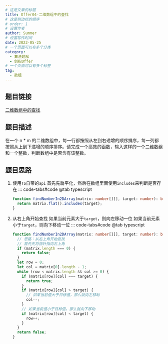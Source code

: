 ```yaml
---
# 这是文章的标题
title: Offer04-二维数组中的查找
# 这是侧边栏的顺序
# order: 1
# 设置作者
author: Summer
# 设置写作时间
date: 2023-05-25
# 一个页面可以有多个分类
category:
  - 算法题解
  - 剑指Offer
# 一个页面可以有多个标签
tag:
  - 数组
---
```


## 题目链接

[二维数组中的查找](https://leetcode-cn.com/problems/er-wei-shu-zu-zhong-de-cha-zhao-lcof/)

## 题目描述

在一个 n \* m 的二维数组中，每一行都按照从左到右递增的顺序排序，每一列都按照从上到下递增的顺序排序。请完成一个高效的函数，输入这样的一个二维数组和一个整数，判断数组中是否含有该整数。

## 题目思路

1.  使用`TS`自带的`api`
    首先先扁平化，然后在数组里面使用`includes`来判断是否存在
    ::: code-tabs#code
    @tab typescript

    ```typescript
    function findNumberIn2DArray(matrix: number[][], target: number): boolean {
      return matrix.flat().includes(target);
    }
    ```

2.  从右上角开始查找
    如果当前元素大于`target`，则向左移动一位
    如果当前元素小于`target`，则向下移动一位
    ::: code-tabs#code
    @tab typescript
    ```typescript
    function findNumberIn2DArray(matrix: number[][], target: number): boolean {
      // 思路：从右上角开始查找
      // 首先先将指针指向右上角
      if (matrix.length === 0) {
        return false;
      }
      let row = 0;
      let col = matrix[0].length - 1;
      while (row < matrix.length && col >= 0) {
        if (matrix[row][col] === target) {
          return true;
        }
        if (matrix[row][col] > target) {
          // 如果当前值大于目标值，那么就向左移动
          col--;
        }
        // 如果当前值小于目标值，那么就向下移动
        if (matrix[row][col] < target) {
          row++;
        }
      }
      return false;
    }
    ```
